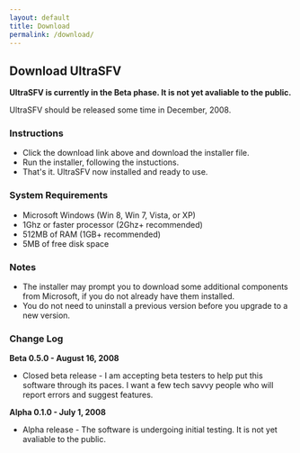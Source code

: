 ```yaml
---
layout: default
title: Download
permalink: /download/
---
```


## Download UltraSFV

**UltraSFV is currently in the Beta phase. It is not yet avaliable to the public.**

UltraSFV should be released some time in December, 2008.

### Instructions

* Click the download link above and download the installer file.
* Run the installer, following the instuctions.
* That's it. UltraSFV now installed and ready to use.

### System Requirements

* Microsoft Windows (Win 8, Win 7, Vista, or XP)
* 1Ghz or faster processor (2Ghz+ recommended)
* 512MB of RAM (1GB+ recommended)
* 5MB of free disk space

### Notes

* The installer may prompt you to download some additional components from Microsoft, if you do not already have them installed.
* You do not need to uninstall a previous version before you upgrade to a new version.

### Change Log

**Beta 0.5.0 - August 16, 2008**

* Closed beta release - I am accepting beta testers to help put this software through its paces. I want a few tech savvy people who will report errors and suggest features.

**Alpha 0.1.0 - July 1, 2008**

* Alpha release - The software is undergoing initial testing. It is not yet avaliable to the public.
